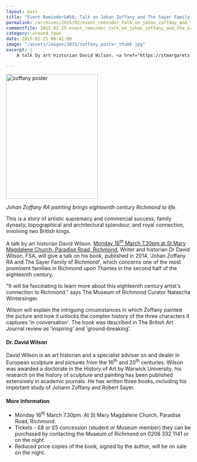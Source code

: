 ```yaml
---
layout: post
title: "Event Reminder&#58; Talk on Johan Zoffany and The Sayer Family - 16 March 2015"
permalink: /archives/2015/02/event_reminder_talk_on_johan_zoffany_and_the_sayer.html
commentfile: 2015-02-25-event_reminder_talk_on_johan_zoffany_and_the_sayer
category: around_town
date: 2015-02-25 06:41:09
image: "/assets/images/2015/zoffany_poster_thumb.jpg"
excerpt: |
    A talk by art historian David Wilson. <a href="https://stmargarets.london/event/event/200705144893">Monday 16<sup>th</sup> March 7.30pm at St Mary Magdalene Church, Paradise Road, Richmond.</a> Writer and historian Dr David Wilson, FSA, will give a talk on his book, published in 2014, 'Johan Zoffany RA and The Sayer Family of Richmond', which concerns one of the most prominent families in Richmond upon Thames in the second half of the eighteenth century.

---
```


<a href="/assets/images/2015/zoffany_poster.jpg" title="See larger version of - zoffany poster"><img src="/assets/images/2015/zoffany_poster_thumb.jpg" width="250" height="339" alt="zoffany poster" class="photo right" /></a>

*Johan Zoffany RA painting brings eighteenth century Richmond to life.*

This is a story of artistic supremacy and commercial success, family dynasty, topographical and architectural splendour, and royal connection, involving two British kings.

A talk by art historian David Wilson. [Monday 16<sup>th</sup> March 7.30pm at St Mary Magdalene Church, Paradise Road, Richmond.](/event/event/200705144893) Writer and historian Dr David Wilson, FSA, will give a talk on his book, published in 2014, 'Johan Zoffany RA and The Sayer Family of Richmond', which concerns one of the most prominent families in Richmond upon Thames in the second half of the eighteenth century.

"It will be fascinating to learn more about this eighteenth century artist's connection to Richmond." says The Museum of Richmond Curator Natascha Wintersinger.

Wilson will explain the intriguing circumstances in which Zoffany painted the picture and how it unlocks the complex history of the three characters it captures 'in conversation'. The book was described in The British Art Journal review as 'inspiring' and 'ground-breaking'.

#### Dr. David Wilson

David Wilson is an art historian and a specialist adviser on and dealer in European sculpture and pictures from the 16<sup>th</sup> and 20<sup>th</sup> centuries. Wilson was awarded a doctorate in the History of Art by Warwick University, his research on the history of sculpture and painting has been published extensively in academic journals. He has written three books, including his important study of Johann Zoffany and Robert Sayer.

#### More Information

-   Monday 16<sup>th</sup> March 7.30pm. At St Mary Magdalene Church, Paradise Road, Richmond.
-   Tickets - £8 or £5 concession (student or Museum member) they can be purchased by contacting the Museum of Richmond on 0208 332 1141 or on the night.
-   Reduced price copies of the book, signed by the author, will be on sale on the night.
